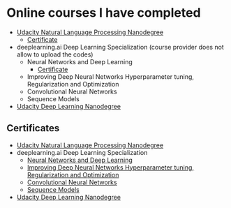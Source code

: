 # Online courses I have completed

* [Udacity Natural Language Processing Nanodegree](https://github.com/vgkortsas/Online_courses/tree/master/Udacity_Natural_Language_Processing_Nanodegree)
    * [Certificate](https://github.com/vgkortsas/Online_courses/blob/master/Certificates/Udacity%20NLP%20graduation%20certificate.pdf)
* deeplearning.ai Deep Learning Specialization (course provider does not allow to upload the codes)
    * Neural Networks and Deep Learning
         * [Certificate](https://github.com/vgkortsas/Online_courses/blob/master/Certificates/Neural%20Networks%20and%20Deep%20Learning%20certificate.pdf)
    * Improving Deep Neural Networks Hyperparameter tuning, Regularization and Optimization
    * Convolutional Neural Networks
    * Sequence Models
* [Udacity Deep Learning Nanodegree](https://github.com/vgkortsas/Online_courses/tree/master/Udacity_Deep_Learning_Nanodegree)

## Certificates
* [Udacity Natural Language Processing Nanodegree](https://github.com/vgkortsas/Online_courses/blob/master/Certificates/Udacity%20NLP%20graduation%20certificate.pdf)
* deeplearning.ai Deep Learning Specialization 
	* [Neural Networks and Deep Learning](https://github.com/vgkortsas/Online_courses/blob/master/Certificates/Neural%20Networks%20and%20Deep%20Learning%20certificate.pdf)
	* [Improving Deep Neural Networks Hyperparameter tuning, Regularization and Optimization](https://github.com/vgkortsas/Online_courses/blob/master/Certificates/Improving%20Deep%20Neural%20Networks%20Hyperparameter%20tuning%2C%20Regularization%20and%20Optimization%20certificate.pdf)
	* [Convolutional Neural Networks](https://github.com/vgkortsas/Online_courses/blob/master/Certificates/Convolutional%20Neural%20Networks%20Certificate.pdf)
	* [Sequence Models](https://github.com/vgkortsas/Online_courses/blob/master/Certificates/Sequence%20Models%20Coursera%20certificate.pdf)
* [Udacity Deep Learning Nanodegree](https://github.com/vgkortsas/Online_courses/blob/master/Certificates/Udacity%20DL%20graduation%20certificate.pdf)



